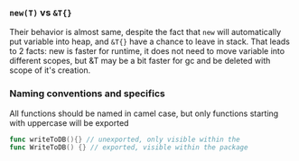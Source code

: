 
### `new(T)` vs `&T{}`
Their behavior is almost same, despite the fact that `new` will automatically put variable into heap, and `&T{}` have a chance to leave in stack. That leads to 2 facts: new is faster for runtime, it does not need to move variable into different scopes, but &T may be a bit faster for gc and be deleted with scope of it's creation.

### Naming conventions and specifics

All functions should be named in camel case, but only functions starting with uppercase will be exported
```go
func writeToDB(){} // unexported, only visible within the 
func WriteToDB() {} // exported, visible within the package
```

